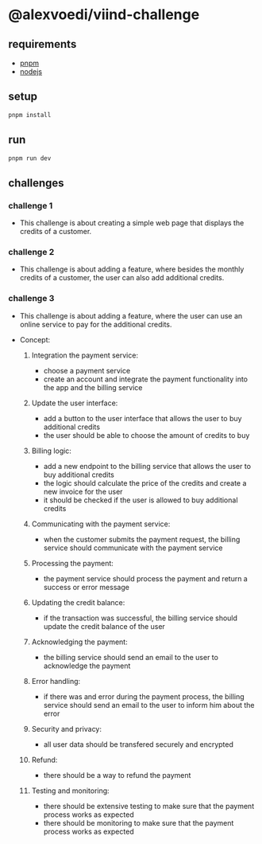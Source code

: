 # @alexvoedi/viind-challenge

## requirements

- [pnpm](https://pnpm.io/)
- [nodejs](https://nodejs.org/en/)

## setup

```bash
pnpm install
```

## run

```bash
pnpm run dev
```

## challenges

### challenge 1

- This challenge is about creating a simple web page that displays the credits of a customer.

### challenge 2

- This challenge is about adding a feature, where besides the monthly credits of a customer, the user can also add additional credits.

### challenge 3

- This challenge is about adding a feature, where the user can use an online service to pay for the additional credits.

- Concept:
  1. Integration the payment service:
      - choose a payment service
      - create an account and integrate the payment functionality into the app and the billing service

  2. Update the user interface:
      - add a button to the user interface that allows the user to buy additional credits
      - the user should be able to choose the amount of credits to buy

  3. Billing logic:
      - add a new endpoint to the billing service that allows the user to buy additional credits
      - the logic should calculate the price of the credits and create a new invoice for the user
      - it should be checked if the user is allowed to buy additional credits

  4. Communicating with the payment service:
      - when the customer submits the payment request, the billing service should communicate with the payment service

  5. Processing the payment:
      - the payment service should process the payment and return a success or error message

  6. Updating the credit balance:
      - if the transaction was successful, the billing service should update the credit balance of the user

  7. Acknowledging the payment:
      - the billing service should send an email to the user to acknowledge the payment

  8. Error handling:
      - if there was and error during the payment process, the billing service should send an email to the user to inform him about the error

  9. Security and privacy:
      - all user data should be transfered securely and encrypted

  10. Refund:
      - there should be a way to refund the payment

  11. Testing and monitoring:
      - there should be extensive testing to make sure that the payment process works as expected
      - there should be monitoring to make sure that the payment process works as expected
